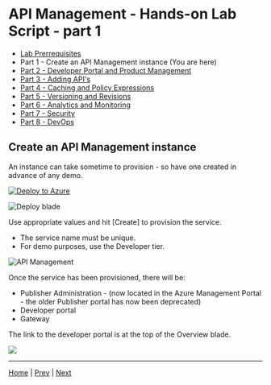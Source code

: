 # API Management - Hands-on Lab Script - part 1

- [Lab Prerrequisites](apimanagement-prerrequisites.md)
- Part 1 - Create an API Management instance (You are here)
- [Part 2 - Developer Portal and Product Management](apimanagement-2.md)
- [Part 3 - Adding API's](apimanagement-3.md)
- [Part 4 - Caching and Policy Expressions](apimanagement-4.md)
- [Part 5 - Versioning and Revisions](apimanagement-5.md)
- [Part 6 - Analytics and Monitoring](apimanagement-6.md)
- [Part 7 - Security](apimanagement-7.md)
- [Part 8 - DevOps](apimanagement-8.md)


## Create an API Management instance

An instance can take sometime to provision - so have one created in advance of any demo.

[![Deploy to Azure](https://azuredeploy.net/deploybutton.png)](https://portal.azure.com/#create/Microsoft.ApiManagement)

![Deploy blade](Images/APIMDeployBlade.png)

Use appropriate values and hit [Create] to provision the service.

- The service name must be unique.
- For demo purposes, use the Developer tier.

![API Management](Images/APIManagement.png)

Once the service has been provisioned, there will be:

- Publisher Administration - (now located in the Azure Management Portal - the older Publisher portal has now been deprecated)
- Developer portal
- Gateway


The link to the developer portal is at the top of the Overview blade.

![](Images/APIMOverviewBlade.png)

---
[Home](README.md) | [Prev](apimanagement-prerrequisites.md) | [Next](apimanagement-2.md)
